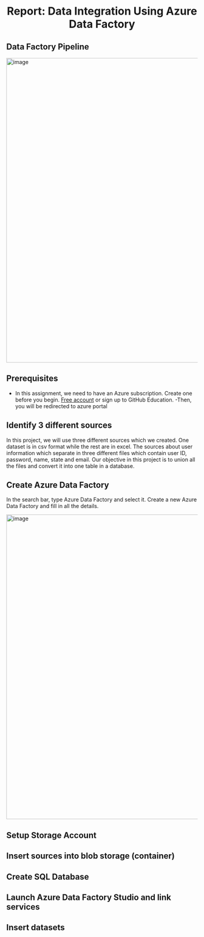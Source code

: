 <div align="center">
   <h1>Report: Data Integration Using Azure Data Factory</h1>
</div>

## Data Factory Pipeline

<img width="800" alt="image" align=Justify src="https://github.com/drshahizan/special-topic-data-engineering/assets/120564694/01348dcb-e749-42c8-8c12-6e7989fb6cac">

## Prerequisites
- In this assignment, we need to have an Azure subscription. Create one before you begin. [Free account](https://azure.microsoft.com/en-us/free/) or sign up to GitHub Education.
-Then, you will be redirected to azure portal

## Identify 3 different sources
In this project, we will use three different sources which we created. One dataset is in csv format while the rest are in excel. The sources about user information which separate in three different files which contain user ID, password, name, state and email. Our objective in this project is to union all the files and convert it into one table in a database. 

## Create Azure Data Factory
In the search bar, type Azure Data Factory and select it. Create a new Azure Data Factory and fill in all the details. 

<img width="800" alt="image" align=Justify src="https://github.com/drshahizan/special-topic-data-engineering/blob/main/assignment/data-integration/submission/DataSphere/images/DataFactoryDefault.jpg">

## Setup Storage Account


## Insert sources into blob storage (container)

## Create SQL Database

## Launch Azure Data Factory Studio and link services

## Insert datasets

## 
